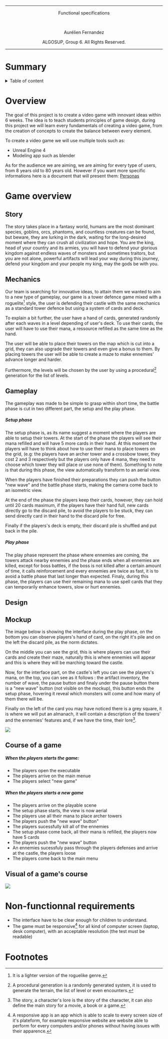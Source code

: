 <hr>
<p align="center"> Functional specifications </p>
<br>
<p align="center"> Aurélien Fernandez</p>
<p align="center"> ALGOSUP, Group 6. All Rights Reserved.</p>
<hr>

# Summary

<details>

<summary>Table of content</summary>

- [Summary](#summary)
- [Overview](#overview)
- [Game overview](#game-overview)
  - [Story](#story)
  - [Mechanics](#mechanics)
  - [Gameplay](#gameplay)
        - [Setup phase](#setup-phase)
        - [Play phase](#play-phase)
  - [Design](#design)
  - [Mockup](#mockup)
  - [Course of a game](#course-of-a-game)
        - [When the players starts the game:](#when-the-players-starts-the-game)
        - [When the players starts a new game](#when-the-players-starts-a-new-game)
  - [Visual of a game's course](#visual-of-a-games-course)
- [Non-functionnal requirements](#non-functionnal-requirements)
- [Footnotes](#footnotes)

</details>

# Overview

The goal of this project is to create a video game with innovant ideas within 6 weeks.
The idea is to teach students principles of game design, during this project we will learn every fundamentals of creating a video game, from the creation of concepts to create the balance between every element.

To create a video game we will use multiple tools such as:

- Unreal Engine 4
- Modeling app such as blender
  
As for the audience we are aiming, we are aiming for every type of users, from 8 years old to 80 years old. However if you want more specific informations here is a document that will present them: [Personas](./Personas.md)

# Game overview

## Story

The story takes place in a fantasy world, humans are the most dominant species, goblins, orcs, phantoms, and countless creatures can be found, but beware, they are lurking in the dark, waiting for the long-desired moment where they can crush all civilization and hope. You are the king, head of your country and its armies, you will have to defend your glorious kingdom against endless waves of monsters and sometimes traitors, but you are not alone, powerful artifacts will lead your way during this journey, defend your kingdom and your people my king, may the gods be with you.

## Mechanics

Our team is searching for innovative ideas, to attain them we wanted to aim to a new type of gameplay, our game is a tower defence game mixed with a roguelite[^roguelite] style, the user is defending their castle with the same mechanics as a standard tower defence but using a system of cards and deck.

To explain a bit further, the user have a hand of cards, generated randomly after each waves in a level depending of user's deck. To use their cards, the user will have to use their mana, a ressource refilled as the same time as the hand.

The user will be able to place their towers on the map which is cut into a grid, they can also upgrade their towers and even give a bonus to them. By placing towers the user will be able to create a maze to make ennemies' advance longer and harder.

Furthermore, the levels will be chosen by the user by using a procedural[^procedural] generation for the list of levels.

## Gameplay

The gameplay was made to be simple to grasp within short time, the battle phase is cut in two different part, the setup and the play phase.

##### Setup phase

The setup phase is, as its name suggest a moment where the players are able to setup their towers. At the start of the phase the players will see their mana refilled and will have 5 more cards in their hand. At this moment the players will have to think about how to use their mana to place towers on the grid, (e.g: the players have an archer tower and a crossbow tower, they cost 2 and 3 respectively but the players only have 4 mana, they need to choose which tower they will place or use none of them). Something to note is that during this phase, the view automatically transform to an aerial view.

When the players have finished their preparations they can push the button "new wave" and the battle phase starts, making the camera come back to an isometric view.

At the end of the phase the players keep their cards, however, they can hold until 20 cards maximum, if the players have their hand full, new cards directly go to the discard pile, to avoid the players to be stuck, they can send directly card in their hand to the discard pile for free.

Finally if the players's deck is empty, their discard pile is shuffled and put back in the pile.

##### Play phase

The play phase represent the phase where ennemies are coming, the towers attack nearby ennemies and the phase ends when all ennemies are killed, except for boss battles, if the boss is not killed after a certain amount of time, it calls reinforcement and every ennemies are twice as fast, it is to avoid a battle phase that last longer than expected. Finaly, during this phase, the players can use their remaining mana to use spell cards that they can temporarily enhance towers, slow or hurt ennemies.

## Design

## Mockup

The image below is showing the interface during the play phase, on the bottom you can observe players's hand of card, on the right it's pile and on the left the discard pile, as the norm dictates.

On the middle you can see the grid, this is where players can use their cards and create their maze, naturally this is where ennemies will appear and this is where they will be marching toward the castle.

Now, for the interface part, on the castle's left you can see the players's mana, on the top, you can see as it follows : the artifact inventory, the number of wave, the pause button and finaly under the pause button there is a "new wave" button (not visible on the mockup), this button ends the setup phase, hovering it reveal which monsters will come and how many of them there will be.

Finally on the left of the card you may have noticed there is a grey square, it is where we will put an almanach, it will contain a description of the towers' and  the ennemies' features and, if we have the time, their lore[^lore].

<img src="Images/Mockup.png">

## Course of a game

##### When the players starts the game:

- The players open the executable
- The players arrive on the main menue
- The players select "new game"
  
##### When the players starts a new game

- The players arrive on the playable scene
- The setup phase starts, the view is now aerial
- The players use all their mana to place archer towers
- The players push the "new wave" button"
- The players sucessfully kill all of the ennemies
- The setup phase come back, all their mana is refilled, the players now have 5 cards
- The players push the "new wave" button
- An ennemies sucessfuly pass through the players defenses and arrive at the castle, the players loose
- The players come back to the main menu

## Visual of a game's course

<img src="Images/Menu.png">



# Non-functionnal requirements

- The interface have to be clear enough for children to understand.
- The game must be responsive[^responsive] for all kind of computer screen (laptop, desk computer), with an acceptable resolution (the test must be readable)

# Footnotes

[^lore]: The story, a character's lore is the story of the character, it can also define the main story for a movie, a book or a game.
[^roguelite]: It is a lighter version of the roguelike[^roguelike] genre.
[^roguelike]: As the name suggest, it is a genre of game based on the gameplay of the game "Rogue" a video game from 1980, in this game the user axplore a dungeon where monsters lurk in the dark, the user have to find object to help him finishing the game, most of the time this genre is associated with procedural maps.
[^procedural]: A procedural generation is a randomly generated system, it is used to generate the terrain, the list of level or even encounters.
[^responsive]: A responsive app is an app which is able to scale to every screen size of it's plateform, for example responsive website are website able to perform for every computers and/or phones without having issues with their apparence.

